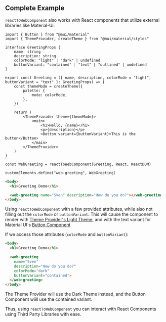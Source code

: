 ## Complete Example

`reactToWebComponent` also works with React components that utilize external libraries like Material-Ui:

```tsx
import { Button } from "@mui/material"
import { ThemeProvider, createTheme } from "@mui/material/styles"

interface GreetingProps {
    name: string
    description: string
    colorMode: "light" | "dark" | undefined
    buttonVariant: "contained" | "text" | "outlined" | undefined
}

export const Greeting = ({ name, description, colorMode = "light", buttonVariant = "text" }: GreetingProps) => {
    const themeMode = createTheme({
        palette: {
            mode: colorMode,
        },
    })

    return (
        <ThemeProvider theme={themeMode}>
            <main>
                <h1>Hello, {name}</h1>
                <p>{description}</p>
                <Button variant={buttonVariant}>This is the button</Button>
            </main>
        </ThemeProvider>
    )
}

const WebGreeting = reactToWebComponent(Greeting, React, ReactDOM)

customElements.define("web-greeting", WebGreeting)
```

```html
<body>
  <h1>Greeting Demo</h1>

  <web-greeting name="Sven" description="How do you do?"></web-greeting>
</body>
```

Using `reactToWebComponent` with a few provided attributes, while also not filling out the `colorMode` or `buttonVariant`. This will cause the component to render with [Theme Provider's Light Theme](https://mui.com/material-ui/customization/dark-mode/), and with the text variant for Material UI's [Button Component](https://mui.com/material-ui/react-button/)

If we access those attributes (`colorMode` and `buttonVariant`):

```html
<body>
  <h1>Greeting Demo</h1>

  <web-greeting
    name="Sven"
    description="How do you do?"
    colorMode="dark"
    buttonVariant="contained">
  </web-greeting>
</body>
```

The Theme Provider will use the Dark Theme instead, and the Button Component wiill use the contained variant.

Thus, using `reactToWebComponent` you can interact with React Components using Third Party Libraries with ease.
